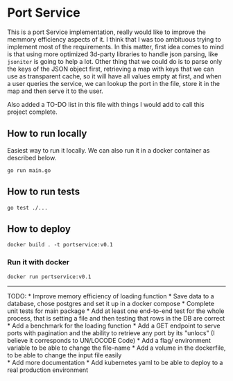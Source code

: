 # Port Service
This is a port Service implementation, really would like to improve the memmory efficiency aspects of it.
I think that I was too ambituous trying to implement most of the requirements. In this matter, first idea
comes to mind is that using more optimized 3d-party libraries to handle json parsing, like `jsoniter` is
going to help a lot. Other thing that we could do is to parse only the keys of the JSON object first,
retrieving a map with keys that we can use as transparent cache, so it will have all values empty at first,
and when a user queries the service, we can lookup the port in the file, store it in the map and then serve
it to the user.

Also added a TO-DO list in this file with things I would add to call this project complete.

## How to run locally
Easiest way to run it locally. We can also run it in a docker container as described below.

```
go run main.go
```

## How to run tests
```
go test ./...
```

## How to deploy
```
docker build . -t portservice:v0.1
```

### Run it with docker
```
docker run portservice:v0.1
```

--- 
TODO:
    * Improve memory efficiency of loading function
    * Save data to a database, chose postgres and set it up in a docker compose
    * Complete unit tests for main package
    * Add at least one end-to-end test for the whole process, that is setting a file and then testing that rows in the DB are correct
    * Add a benchmark for the loading function
    * Add a GET endpoint to serve ports with pagination and the ability to retrieve any port by its "unlocs" (I believe it corresponds to UN/LOCODE Code)
    * Add a flag/ environment variable to be able to change the file-name
    * Add a volume in the dockerfile, to be able to change the input file easily  
    * Add more documentation
    * Add kubernetes yaml to be able to deploy to a real production environment
